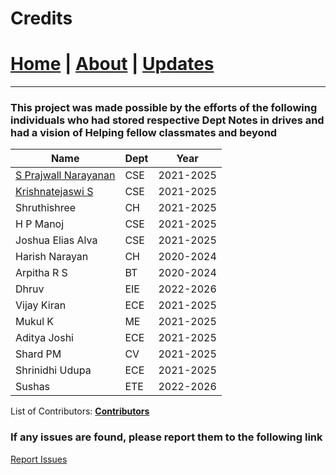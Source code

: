 # Credits

# [Home](./index.md) | [About](./about.md) | [Updates](./updates.md)

---

### This project was made possible by the efforts of the following individuals who had stored respective Dept Notes in drives and had a vision of Helping fellow classmates and beyond

| Name                                          | Dept | Year      |
| --------------------------------------------- | ---- | --------- |
| [S Prajwall Narayanan](https://developer1010x.github.io/PORTFOLIO/)                         | CSE  | 2021-2025 |
| [Krishnatejaswi S](https://kts-o7.github.io/) | CSE  | 2021-2025 |
| Shruthishree                                  | CH   | 2021-2025 |
| H P Manoj                                     | CSE  | 2021-2025 |
| Joshua Elias Alva                             | CSE  | 2021-2025 |
| Harish Narayan                                | CH   | 2020-2024 |
| Arpitha R S                                   | BT   | 2020-2024 |
| Dhruv                                         | EIE  | 2022-2026 |
| Vijay Kiran                                   | ECE  | 2021-2025 |
| Mukul K                                       | ME   | 2021-2025 |
| Aditya Joshi                                  | ECE  | 2021-2025 |
| Shard PM                                      | CV   | 2021-2025 |
| Shrinidhi Udupa                               | ECE  | 2021-2025 |
| Sushas                                        | ETE  | 2022-2026 |

List of Contributors: [**Contributors**](https://docs.google.com/spreadsheets/d/1CcoPOLFaWOJdxpLAZfO3Y8h9M2i830wRb3_0TwbtZvM/edit?usp=sharing)

### If any issues are found, please report them to the following link

[Report Issues](https://forms.gle/dKSctaXneaB1uTtW6)
